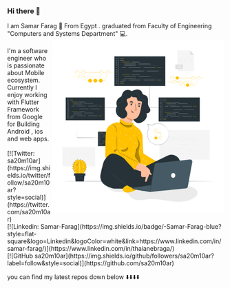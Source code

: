 ### Hi there 👋 
<div width="300" height="300">I am Samar Farag 👩 From Egypt . 
graduated from Faculty of Engineering "Computers and Systems Department"  💻.</div>
<img align='right' src="https://github.com/sa20m10ar/sa20m10ar/blob/master/Version%20control-pana.png" width="400">
<br>

<div width="300" height="300">I'm a software engineer who is passionate about Mobile ecosystem. Currently I enjoy working with Flutter Framework from Google for Building Android , ios and web apps.</div>
<br>
[![Twitter: sa20m10ar](https://img.shields.io/twitter/follow/sa20m10ar?style=social)](https://twitter.com/sa20m10ar)<br>
[![Linkedin: Samar-Farag](https://img.shields.io/badge/-Samar-Farag-blue?style=flat-square&logo=Linkedin&logoColor=white&link=https://www.linkedin.com/in/samar-farag/)](https://www.linkedin.com/in/thaianebraga/)<br>
[![GitHub sa20m10ar](https://img.shields.io/github/followers/sa20m10ar?label=follow&style=social)](https://github.com/sa20m10ar)<br>



you can find my latest repos down below ⬇️⬇️⬇️⬇️


<!--
**sa20m10ar/sa20m10ar** is a ✨ _special_ ✨ repository because its `README.md` (this file) appears on your GitHub profile.

Here are some ideas to get you started:

- 🔭 I’m currently working on ...
- 🌱 I’m currently learning ...
- 👯 I’m looking to collaborate on ...
- 🤔 I’m looking for help with ...
- 💬 Ask me about ...
- 📫 How to reach me: ...
- 😄 Pronouns: ...
- ⚡ Fun fact: ...
-->
